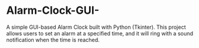 # Alarm-Clock-GUI-
A simple GUI-based Alarm Clock built with Python (Tkinter).   This project allows users to set an alarm at a specified time, and it will ring with a sound notification when the time is reached.
